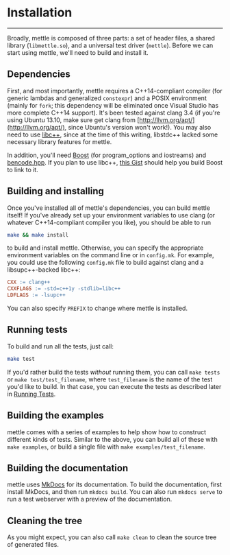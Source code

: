 # Installation
---

Broadly, mettle is composed of three parts: a set of header files, a shared
library (`libmettle.so`), and a universal test driver (`mettle`). Before we can
start using mettle, we'll need to build and install it.

## Dependencies

First, and most importantly, mettle requires a C++14-compliant compiler (for
generic lambdas and generalized `constexpr`) and a POSIX environment (mainly
for `fork`; this dependency will be eliminated once Visual Studio has more
complete C++14 support). It's been tested against clang 3.4 (if you're using
Ubuntu 13.10, make sure get clang from
[http://llvm.org/apt/](http://llvm.org/apt/), since Ubuntu's version won't
work!). You may also need to use [libc++](http://libcxx.llvm.org/), since at the
time of this writing, libstdc++ lacked some necessary library features for
mettle.

In addition, you'll need [Boost](http://www.boost.org/) (for program_options and
iostreams) and [bencode.hpp](https://github.com/jimporter/bencode.hpp). If
you plan to use libc++, [this Gist](https://gist.github.com/jimporter/10442880)
should help you build Boost to link to it.

## Building and installing

Once you've installed all of mettle's dependencies, you can build mettle itself!
If you've already set up your environment variables to use clang (or whatever
C++14-compliant compiler you like), you should be able to run

```sh
make && make install
```

to build and install mettle. Otherwise, you can specify
the appropriate environment variables on the command line or in `config.mk`. For
example, you could use the following `config.mk` file to build against clang and
a libsupc++-backed libc++:

```Makefile
CXX := clang++
CXXFLAGS := -std=c++1y -stdlib=libc++
LDFLAGS := -lsupc++
```

You can also specify `PREFIX` to change where mettle is installed.

## Running tests

To build and run all the tests, just call:

```sh
make test
```

If you'd rather build the tests *without* running them, you can call
`make tests` or `make test/test_filename`, where `test_filename` is the name of
the test you'd like to build. In that case, you can execute the tests as
described later in [Running Tests](running-tests.md).

## Building the examples

mettle comes with a series of examples to help show how to construct different
kinds of tests. Similar to the above, you can build all of these with
`make examples`, or build a single file with `make examples/test_filename`.

## Building the documentation

mettle uses [MkDocs](http://www.mkdocs.org/) for its documentation. To build the
documentation, first install MkDocs, and then run `mkdocs build`. You can also
run `mkdocs serve` to run a test webserver with a preview of the documentation.

## Cleaning the tree

As you might expect, you can also call `make clean` to clean the source tree of
generated files.

